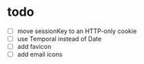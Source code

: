 # todo

- [ ] move sessionKey to an HTTP-only cookie
- [ ] use Temporal instead of Date
- [ ] add favicon
- [ ] add email icons
